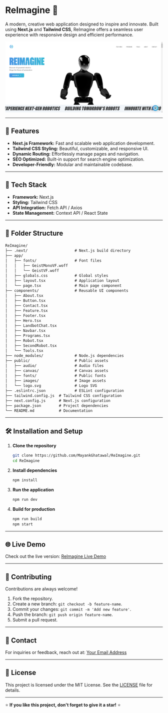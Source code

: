 # ReImagine 🎨

A modern, creative web application designed to inspire and innovate. Built using **Next.js** and **Tailwind CSS**, ReImagine offers a seamless user experience with responsive design and efficient performance.

<img src="https://github.com/MayankGhatawal/ReImagine/blob/master/public/images/Screenshot%202024-12-25%20101435.png?raw=true"></img>

---

## 🌟 Features

- **Next.js Framework:** Fast and scalable web application development.
- **Tailwind CSS Styling:** Beautiful, customizable, and responsive UI.
- **Dynamic Routing:** Effortlessly manage pages and navigation.
- **SEO Optimized:** Built-in support for search engine optimization.
- **Developer-Friendly:** Modular and maintainable codebase.

---

## 🚀 Tech Stack

- **Framework:** Next.js
- **Styling:** Tailwind CSS
- **API Integration:** Fetch API / Axios
- **State Management:** Context API / React State

---

## 📂 Folder Structure

```plaintext
ReImagine/
├── .next/                     # Next.js build directory
├── app/
│   ├── fonts/                 # Font files
│   │   ├── GeistMonoVF.woff
│   │   └── GeistVF.woff
│   ├── globals.css            # Global styles
│   ├── layout.tsx             # Application layout
│   └── page.tsx               # Main page component
├── components/                # Reusable UI components
│   ├── About.tsx
│   ├── Button.tsx
│   ├── Contact.tsx
│   ├── Feature.tsx
│   ├── Footer.tsx
│   ├── Hero.tsx
│   ├── LandbotChat.tsx
│   ├── Navbar.tsx
│   ├── Programs.tsx
│   ├── Robot.tsx
│   ├── SecondRobot.tsx
│   └── Tools.tsx
├── node_modules/              # Node.js dependencies
├── public/                    # Public assets
│   ├── audio/                 # Audio files
│   ├── canvas/                # Canvas assets
│   ├── fonts/                 # Public fonts
│   ├── images/                # Image assets
│   └── logo.svg               # Logo SVG
├── .eslintrc.json             # ESLint configuration
├── tailwind.config.js  # Tailwind CSS configuration
├── next.config.js      # Next.js configuration
├── package.json        # Project dependencies
└── README.md           # Documentation
```

---

## 🛠️ Installation and Setup

1. **Clone the repository**  
   ```bash
   git clone https://github.com/MayankGhatawal/ReImagine.git
   cd ReImagine
   ```

2. **Install dependencies**  
   ```bash
   npm install
   ```

3. **Run the application**  
   ```bash
   npm run dev
   ```

4. **Build for production**  
   ```bash
   npm run build
   npm start
   ```

---

## 🌐 Live Demo

Check out the live version: [ReImagine Live Demo](https://re-imagine-lac.vercel.app/)

---


## 📝 Contributing

Contributions are always welcome!  
1. Fork the repository.  
2. Create a new branch: `git checkout -b feature-name`.  
3. Commit your changes: `git commit -m 'Add new feature'`.  
4. Push the branch: `git push origin feature-name`.  
5. Submit a pull request.

---

## 📧 Contact

For inquiries or feedback, reach out at: [Your Email Address](mailto:mayank1ghatawal@gmail.com)

---

## 📜 License

This project is licensed under the MIT License. See the [LICENSE](LICENSE) file for details.

---

⭐ **If you like this project, don't forget to give it a star!** ⭐
